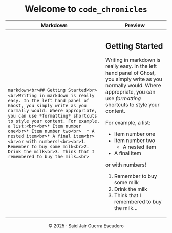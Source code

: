 <h1 align="center">Welcome to <code>code_chronicles</code></h1>

| Markdown | Preview |
| -------- | ------- |
| ```markdown<br>## Getting Started<br><br>Writing in markdown is really easy. In the left hand panel of Ghost, you simply write as you normally would. Where appropriate, you can use *formatting* shortcuts to style your content. For example, a list:<br><br>* Item number one<br>* Item number two<br>  * A nested item<br>* A final item<br><br>or with numbers!<br><br>1. Remember to buy some milk<br>2. Drink the milk<br>3. Think that I remembered to buy the milk…<br>``` | <h2>Getting Started</h2><p>Writing in markdown is really easy. In the left hand panel of Ghost, you simply write as you normally would. Where appropriate, you can use <em>formatting</em> shortcuts to style your content.</p><p>For example, a list:</p><ul><li>Item number one</li><li>Item number two<ul><li>A nested item</li></ul></li><li>A final item</li></ul><p>or with numbers!</p><ol><li>Remember to buy some milk</li><li>Drink the milk</li><li>Think that I remembered to buy the milk…</li></ol> |

<p align="center">© 2025 · Said Jair Guerra Escudero</p>
